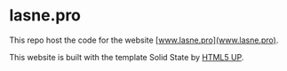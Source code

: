 # lasne.pro

This repo host the code for the website [www.lasne.pro](www.lasne.pro).

This website is built with the template Solid State by [HTML5 UP](html5up.net).